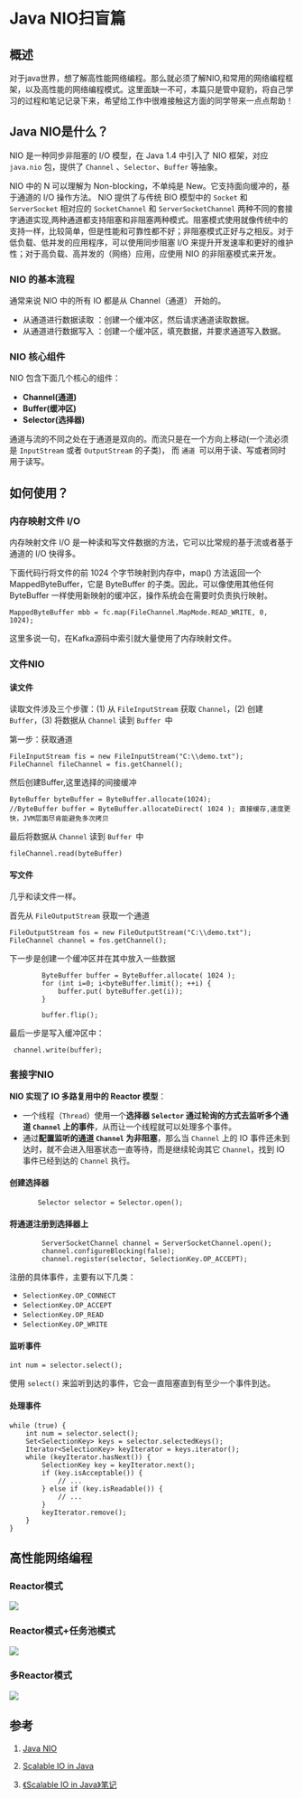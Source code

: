 # Java NIO扫盲篇

## 概述

对于java世界，想了解高性能网络编程。那么就必须了解NIO,和常用的网络编程框架，以及高性能的网络编程模式。这里面缺一不可，本篇只是管中窥豹，将自己学习的过程和笔记记录下来，希望给工作中很难接触这方面的同学带来一点点帮助！

## Java NIO是什么？

NIO 是一种同步非阻塞的 I/O 模型，在 Java 1.4 中引入了 NIO 框架，对应 `java.nio` 包，提供了 `Channel` 、`Selector`、`Buffer` 等抽象。

NIO 中的 N 可以理解为 Non-blocking，不单纯是 New。它支持面向缓冲的，基于通道的 I/O 操作方法。 NIO 提供了与传统 BIO 模型中的 `Socket` 和 `ServerSocket` 相对应的 `SocketChannel` 和 `ServerSocketChannel` 两种不同的套接字通道实现,两种通道都支持阻塞和非阻塞两种模式。阻塞模式使用就像传统中的支持一样，比较简单，但是性能和可靠性都不好；非阻塞模式正好与之相反。对于低负载、低并发的应用程序，可以使用同步阻塞 I/O 来提升开发速率和更好的维护性；对于高负载、高并发的（网络）应用，应使用 NIO 的非阻塞模式来开发。

### NIO 的基本流程

通常来说 NIO 中的所有 IO 都是从 Channel（通道） 开始的。

- 从通道进行数据读取 ：创建一个缓冲区，然后请求通道读取数据。
- 从通道进行数据写入 ：创建一个缓冲区，填充数据，并要求通道写入数据。

### NIO 核心组件

NIO 包含下面几个核心的组件：

- **Channel(通道)**
- **Buffer(缓冲区)**
- **Selector(选择器)**

通道与流的不同之处在于通道是双向的。而流只是在一个方向上移动(一个流必须是 `InputStream` 或者 `OutputStream` 的子类)， 而 `通道 `可以用于读、写或者同时用于读写。

## 如何使用？

### 内存映射文件 I/O

内存映射文件 I/O 是一种读和写文件数据的方法，它可以比常规的基于流或者基于通道的 I/O 快得多。

下面代码行将文件的前 1024 个字节映射到内存中，map() 方法返回一个 MappedByteBuffer，它是 ByteBuffer 的子类。因此，可以像使用其他任何 ByteBuffer 一样使用新映射的缓冲区，操作系统会在需要时负责执行映射。

```
MappedByteBuffer mbb = fc.map(FileChannel.MapMode.READ_WRITE, 0, 1024);
```

这里多说一句，在Kafka源码中索引就大量使用了内存映射文件。

### 文件NIO

#### 读文件

读取文件涉及三个步骤：(1) 从 `FileInputStream` 获取 `Channel`，(2) 创建 `Buffer`，(3) 将数据从 `Channel` 读到 `Buffer `中

第一步：获取通道

```
FileInputStream fis = new FileInputStream("C:\\demo.txt");
FileChannel fileChannel = fis.getChannel();
```

然后创建Buffer,这里选择的间接缓冲

```
ByteBuffer byteBuffer = ByteBuffer.allocate(1024);
//ByteBuffer buffer = ByteBuffer.allocateDirect( 1024 ); 直接缓存,速度更快，JVM层面尽肯能避免多次拷贝
```

最后将数据从 `Channel` 读到 `Buffer `中

```
fileChannel.read(byteBuffer)
```



#### 写文件

几乎和读文件一样。

首先从 `FileOutputStream` 获取一个通道

```
FileOutputStream fos = new FileOutputStream("C:\\demo.txt");
FileChannel channel = fos.getChannel();
```

下一步是创建一个缓冲区并在其中放入一些数据

```
        ByteBuffer buffer = ByteBuffer.allocate( 1024 );
        for (int i=0; i<byteBuffer.limit(); ++i) {
            buffer.put( byteBuffer.get(i));
        }

        buffer.flip();
```

最后一步是写入缓冲区中：

```
 channel.write(buffer);
```

### 套接字NIO

**NIO 实现了 IO 多路复用中的 Reactor 模型**：

- 一个线程（`Thread`）使用一个**选择器 `Selector` 通过轮询的方式去监听多个通道 `Channel` 上的事件**，从而让一个线程就可以处理多个事件。
- 通过**配置监听的通道 `Channel` 为非阻塞**，那么当 `Channel` 上的 IO 事件还未到达时，就不会进入阻塞状态一直等待，而是继续轮询其它 `Channel`，找到 IO 事件已经到达的 `Channel` 执行。

#### 创建选择器

```
       Selector selector = Selector.open();
```

#### 将通道注册到选择器上

```
        ServerSocketChannel channel = ServerSocketChannel.open();
        channel.configureBlocking(false);
        channel.register(selector, SelectionKey.OP_ACCEPT);
```

注册的具体事件，主要有以下几类：

- `SelectionKey.OP_CONNECT`
- `SelectionKey.OP_ACCEPT`
- `SelectionKey.OP_READ`
- `SelectionKey.OP_WRITE`

#### 监听事件

```
int num = selector.select();
```

使用 `select()` 来监听到达的事件，它会一直阻塞直到有至少一个事件到达。

#### 处理事件

```
while (true) {
    int num = selector.select();
    Set<SelectionKey> keys = selector.selectedKeys();
    Iterator<SelectionKey> keyIterator = keys.iterator();
    while (keyIterator.hasNext()) {
        SelectionKey key = keyIterator.next();
        if (key.isAcceptable()) {
            // ...
        } else if (key.isReadable()) {
            // ...
        }
        keyIterator.remove();
    }
}
```



## 高性能网络编程

### Reactor模式

![](https://images0.cnblogs.com/blog2015/434101/201503/112105210899525.jpg)

### Reactor模式+任务池模式

![](https://images0.cnblogs.com/blog2015/434101/201503/112148547777256.jpg)

### 多Reactor模式

![](https://images0.cnblogs.com/blog2015/434101/201503/112151380898648.jpg)

## 参考

1. [Java NIO](https://github.com/dunwu/javacore/blob/master/docs/io/java-nio.md)

2. [Scalable IO in Java](http://gee.cs.oswego.edu/dl/cpjslides/nio.pdf)

3. [《Scalable IO in Java》笔记](https://www.cnblogs.com/luxiaoxun/p/4331110.html)